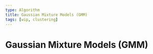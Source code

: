 ```yaml
---
type: Algorithm
title: Gaussian Mixture Models (GMM)
tags: [wip, clustering]
---
```


# Gaussian Mixture Models (GMM)


